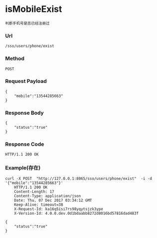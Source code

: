 # isMobileExist
    判断手机号是否已经注册过
    
### Url
    /sso/users/phone/exist
    
### Method
    POST

### Request Payload
    {
        "mobile":"13544285663"
    }

### Response Body
    {
        "status":"true"
    }
    
### Response Code
    HTTP/1.1 200 OK

### Example(存在)
    curl -X POST  "http://127.0.0.1:8065/sso/users/phone/exist"  -i -d '{"mobile":"13544285663"}'
        HTTP/1.1 200 OK
        Content-Length: 17
        Content-Type: application/json
        Date: Thu, 07 Dec 2017 03:34:12 GMT
        Keep-Alive: timeout=38
        X-Request-Id: ka16q5isi7rs98yqytsjzk3ype
        X-Version-Id: 4.0.0.dev.0d1bdaabb8272d8016bd57816dad483f

    {
        "status":"true"
    }
